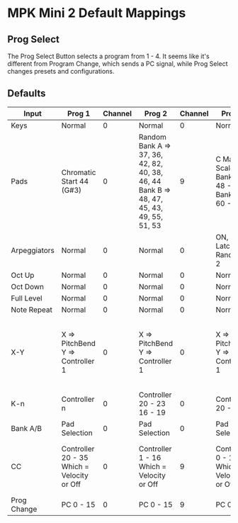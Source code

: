 # MPK Mini 2 Default Mappings

## Prog Select 

The Prog Select Button selects a program from 1 - 4. It seems like it's different from
Program Change, which sends a PC signal, while Prog Select changes presets and configurations.

## Defaults

| Input        | Prog 1                                        | Channel | Prog 2                                                                                         | Channel | Prog 3                                                  | Channel | Prog 4                                                       | Channel |
|--------------|-----------------------------------------------|---------|------------------------------------------------------------------------------------------------|---------|---------------------------------------------------------|---------|--------------------------------------------------------------|---------|
| Keys         | Normal                                        | 0       | Normal                                                                                         | 0       | Normal                                                  | 0       | Normal                                                       | 0       |
| Pads         | Chromatic <br> Start 44 (G#3)                   | 0       | Random <br> Bank A => 37, 36, 42, 82, 40, 38, 46, 44 <br> Bank B => 48, 47, 45, 43, 49, 55, 51, 53 | 9       | C Major Scale <br> Bank A => 48 - 60 <br> Bank B => 60 - 72 | 9       | Chromatic <br> Start 60                                        | 9       |
| Arpeggiators | Normal                                        | 0       | Normal                                                                                         | 0       | ON, Latch, Rand, Oct 2                                  | 0       | ON, Latch, Excl, Oct 2                                       | 0       |
| Oct Up       | Normal                                        | 0       | Normal                                                                                         | 0       | Normal                                                  | 0       | Normal                                                       | 0       |
| Oct Down     | Normal                                        | 0       | Normal                                                                                         | 0       | Normal                                                  | 0       | Normal                                                       | 0       |
| Full Level   | Normal                                        | 0       | Normal                                                                                         | 0       | Normal                                                  | 0       | Normal                                                       | 0       |
| Note Repeat  | Normal                                        | 0       | Normal                                                                                         | 0       | Normal                                                  | 0       | Normal                                                       | 0       |
| X-Y          | X => PitchBend <br> Y => Controller 1           | 0       | X => PitchBend <br> Y => Controller 1                                                            | 0       | X => PitchBend <br> Y => Controller 1                     | 0       | X => PitchBend <br> Y+ => Controller 31 <br> Y- => Controller 30 | 0       |
| K-n          | Controller n                                  | 0       | Controller 20 - 23 16 - 19                                                                     | 0       | Controller 20 - 27                                      | 0       | Controller 20 - 27                                           | 0       |
| Bank A/B     | Pad Selection                                 | 0       | Pad Selection                                                                                  | 0       | Pad Selection                                           | 0       | Pad Selection                                                | 0       |
| CC           | Controller 20 - 35 <br> Which = Velocity or Off | 0       | Controller 1 - 16 <br> Which = Velocity or Off                                                   | 9       | Controller 0 - 15 <br> Which = Velocity or Off            | 9       | Controller 0 - 15 <br> Which = Velocity or Off = Release       | 9       |
| Prog Change  | PC 0 - 15                                     | 0       | PC 0 - 15                                                                                      | 9       | PC 0 -15                                                | 0       | PC 0 - 15                                                    | 9       |
